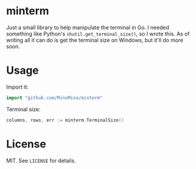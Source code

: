 # minterm

Just a small library to help manipulate the terminal in Go.
I needed something like Python's `shutil.get_terminal_size()`,
so I wrote this. As of writing all it can do is get the terminal
size on Windows, but it'll do more soon.

# Usage

Import it:
```go
import "github.com/MinoMino/minterm"
```

Terminal size:
```go
columns, rows, err := minterm.TerminalSize()
```

# License

MIT. See `LICENSE` for details.
